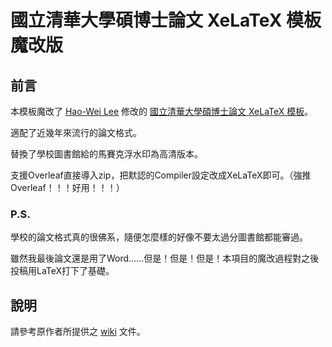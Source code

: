 # 國立清華大學碩博士論文 XeLaTeX 模板魔改版

## 前言
本模板魔改了 [Hao-Wei Lee](https://github.com/HW-Lee/) 修改的 [國立清華大學碩博士論文 XeLaTeX 模板](https://github.com/HW-Lee/nthu-thesis-template)。

適配了近幾年來流行的論文格式。

替換了學校圖書館給的馬賽克浮水印為高清版本。

支援Overleaf直接導入zip，把默認的Compiler設定改成XeLaTeX即可。（強推Overleaf！！！好用！！！）

### P.S.

學校的論文格式真的很佛系，隨便怎麼樣的好像不要太過分圖書館都能審過。

雖然我最後論文還是用了Word……但是！但是！但是！本項目的魔改過程對之後投稿用LaTeX打下了基礎。



## 說明
請參考原作者所提供之 [wiki](https://github.com/tzhuan/ntu-thesis/wiki) 文件。
